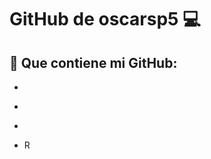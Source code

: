 <h1>GitHub de oscarsp5 💻</h1>

<h2>📂 Que contiene mi GitHub:</h2>

<ul>
  <li></li>
  <p></p>
  <li></li>
  <p></p>
  <li></li>
  <p></p>
  <li>R</li>
  <p></p>
</ul>
